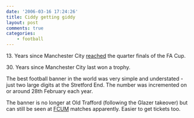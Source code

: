 ```yaml
---
date: '2006-03-16 17:24:26'
title: Ciddy getting giddy
layout: post
comments: true
categories:
    - football
---
```

13\. Years since Manchester City
[reached](http://news.bbc.co.uk/sport2/hi/football/fa_cup/4796150.stm)
the quarter finals of the FA Cup.

30\. Years since Manchester City last won a trophy.

The best football banner in the world was very simple and understated -
just two large digits at the Stretford End. The number was incremented
on or around 28th February each year.

The banner is no longer at Old Trafford (following the Glazer takeover)
but can still be seen at
[FCUM](http://en.wikipedia.org/wiki/FC_United_of_Manchester) matches
apparently. Easier to get tickets too.
